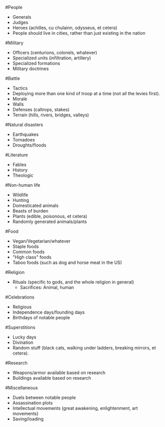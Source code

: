 #People
- Generals
- Judges
- Heroes (achilles, cu chulainn, odysseus, et cetera)
- People should live in cities, rather than just existing in the nation

#Military
- Officers (centurions, colonels, whatever)
- Specialized units (infiltration, artillery)
- Specialized formations
- Military doctrines

#Battle
- Tactics
- Deploying more than one kind of troop at a time (not all the levies first).
- Morale
- Walls
- Defenses (caltrops, stakes)
- Terrain (hills, rivers, bridges, valleys)

#Natural disasters
- Earthquakes
- Tornadoes
- Droughts/floods

#Literature
- Fables
- History
- Theologic

#Non-human life
- Wildlife
- Hunting
- Domesticated animals
- Beasts of burden
- Plants (edible, poisonous, et cetera)
- Randomly generated animals/plants

#Food
- Vegan/Vegetarian/whatever
- Staple foods
- Common foods
- "High class" foods
- Taboo foods (such as dog and horse meat in the US)

#Religion
- Rituals (specific to gods, and the whole religion in general)
    - Sacrifices: Animal, human

#Celebrations
- Religious
- Independence days/founding days
- Birthdays of notable people

#Superstitions
- Lucky days
- Divination
- Random stuff (black cats, walking under ladders, breaking mirrors, et cetera).

#Research
- Weapons/armor available based on research
- Buildings available based on research

#Miscellaneous
- Duels between notable people
- Assassination plots
- Intellectual movements (great awakening, enlightenment, art movements)
- Saving/loading
